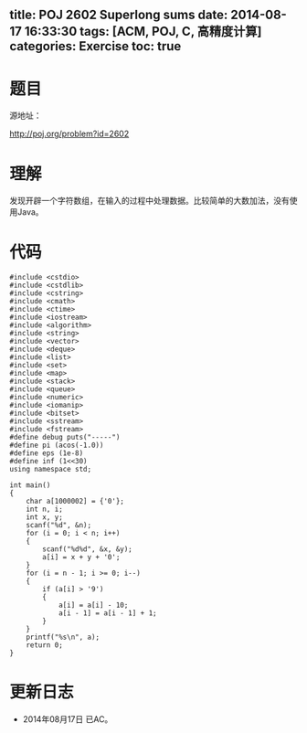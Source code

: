title: POJ 2602 Superlong sums
date: 2014-08-17 16:33:30
tags: [ACM, POJ, C, 高精度计算]
categories: Exercise
toc: true
---
# 题目
源地址：

http://poj.org/problem?id=2602

# 理解
发现开辟一个字符数组，在输入的过程中处理数据。比较简单的大数加法，没有使用Java。

<!-- more -->

# 代码
```
#include <cstdio>
#include <cstdlib>
#include <cstring>
#include <cmath>
#include <ctime>
#include <iostream>
#include <algorithm>
#include <string>
#include <vector>
#include <deque>
#include <list>
#include <set>
#include <map>
#include <stack>
#include <queue>
#include <numeric>
#include <iomanip>
#include <bitset>
#include <sstream>
#include <fstream>
#define debug puts("-----")
#define pi (acos(-1.0))
#define eps (1e-8)
#define inf (1<<30)
using namespace std;

int main()
{
    char a[1000002] = {'0'};
    int n, i;
    int x, y;
    scanf("%d", &n);
    for (i = 0; i < n; i++)
    {
        scanf("%d%d", &x, &y);
        a[i] = x + y + '0';
    }
    for (i = n - 1; i >= 0; i--)
    {
        if (a[i] > '9')
        {
            a[i] = a[i] - 10;
            a[i - 1] = a[i - 1] + 1;
        }
    }
    printf("%s\n", a);
    return 0;
}
```

# 更新日志
- 2014年08月17日 已AC。